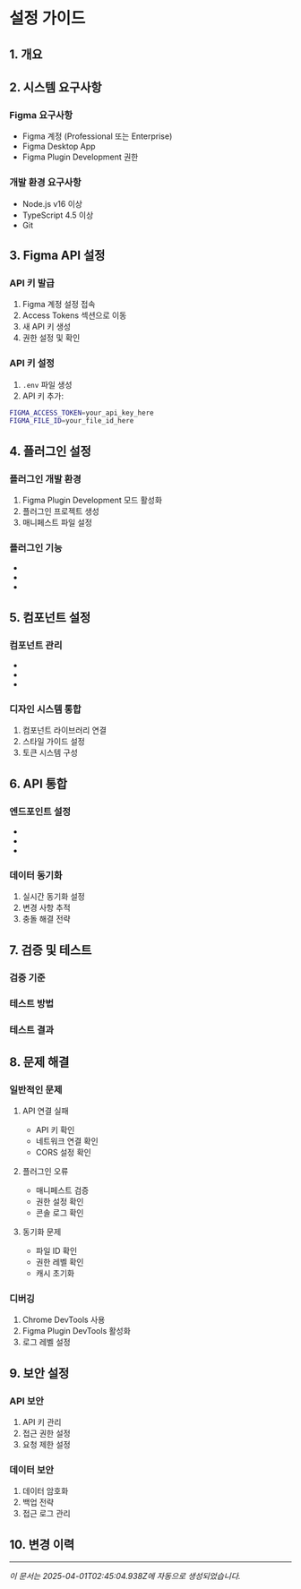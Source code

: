 #  설정 가이드

## 1. 개요



## 2. 시스템 요구사항

### Figma 요구사항

- Figma 계정 (Professional 또는 Enterprise)
- Figma Desktop App
- Figma Plugin Development 권한

### 개발 환경 요구사항

- Node.js v16 이상
- TypeScript 4.5 이상
- Git

## 3. Figma API 설정

### API 키 발급

1. Figma 계정 설정 접속
2. Access Tokens 섹션으로 이동
3. 새 API 키 생성
4. 권한 설정 및 확인

### API 키 설정

1. `.env` 파일 생성
2. API 키 추가:

```bash
FIGMA_ACCESS_TOKEN=your_api_key_here
FIGMA_FILE_ID=your_file_id_here
```

## 4. 플러그인 설정

### 플러그인 개발 환경

1. Figma Plugin Development 모드 활성화
2. 플러그인 프로젝트 생성
3. 매니페스트 파일 설정

### 플러그인 기능

- 
- 
- 

## 5. 컴포넌트 설정

### 컴포넌트 관리

- 
- 
- 

### 디자인 시스템 통합

1. 컴포넌트 라이브러리 연결
2. 스타일 가이드 설정
3. 토큰 시스템 구성

## 6. API 통합

### 엔드포인트 설정

- 
- 
- 

### 데이터 동기화

1. 실시간 동기화 설정
2. 변경 사항 추적
3. 충돌 해결 전략

## 7. 검증 및 테스트

### 검증 기준


### 테스트 방법


### 테스트 결과


## 8. 문제 해결

### 일반적인 문제

1. API 연결 실패

   - API 키 확인
   - 네트워크 연결 확인
   - CORS 설정 확인

2. 플러그인 오류

   - 매니페스트 검증
   - 권한 설정 확인
   - 콘솔 로그 확인

3. 동기화 문제
   - 파일 ID 확인
   - 권한 레벨 확인
   - 캐시 초기화

### 디버깅

1. Chrome DevTools 사용
2. Figma Plugin DevTools 활성화
3. 로그 레벨 설정

## 9. 보안 설정

### API 보안

1. API 키 관리
2. 접근 권한 설정
3. 요청 제한 설정

### 데이터 보안

1. 데이터 암호화
2. 백업 전략
3. 접근 로그 관리

## 10. 변경 이력


---

_이 문서는 2025-04-01T02:45:04.938Z에 자동으로 생성되었습니다._
